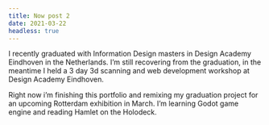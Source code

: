 ```yaml
---
title: Now post 2
date: 2021-03-22
headless: true
---
```


I recently graduated with Information Design masters in Design Academy Eindhoven in the Netherlands. I’m still recovering from the graduation, in the meantime I held a 3 day 3d scanning and web development workshop at Design Academy Eindhoven.

Right now i’m finishing this portfolio and remixing my graduation project for an upcoming Rotterdam exhibition in March. I’m learning Godot game engine and reading Hamlet on the Holodeck.


